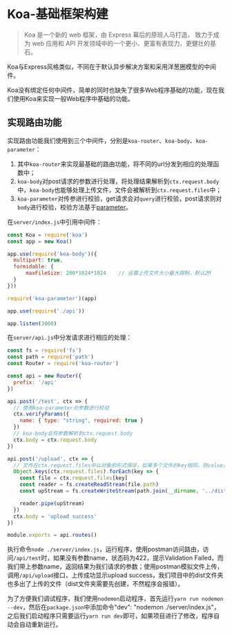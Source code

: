 # Koa-基础框架构建
> Koa 是一个新的 web 框架，由 Express 幕后的原班人马打造， 致力于成为 web 应用和 API 开发领域中的一个更小、更富有表现力、更健壮的基石。

Koa与Express风格类似，不同在于默认异步解决方案和采用洋葱圈模型的中间件。

Koa没有绑定任何中间件，简单的同时也缺失了很多Web程序基础的功能，现在我们使用Koa来实现一般Web程序中基础的功能。

## 实现路由功能

实现路由功能我们使用到三个中间件，分别是`koa-router`、`koa-body`、`koa-parameter`：
1. 其中`koa-router`来实现最基础的路由功能，将不同的url分发到相应的处理函数中；
2. `koa-body`对post请求的参数进行处理，将处理结果解析到`ctx.request.body`中，`koa-body`也能够处理上传文件，文件会被解析到`ctx.request.files`中；
3. `koa-parameter`对传参进行校验，get请求会对`query`进行校验，post请求则对`body`进行校验，校验方法基于[parameter](https://github.com/node-modules/parameter)。

在`server/index.js`中引用中间件：
```javascript
const Koa = require('koa')
const app = new Koa()

app.use(require('koa-body')({
  multipart: true,
  formidable: {
      maxFileSize: 200*1024*1024    // 设置上传文件大小最大限制，默认2M
  }
}))

require('koa-parameter')(app)

app.use(require('./api'))

app.listen(3000)
```
在`server/api.js`中分发请求进行相应的处理：
```javascript
const fs = require('fs')
const path = require('path')
const Router = require('koa-router')

const api = new Router({
  prefix: '/api'
})

api.post('/test', ctx => {
  // 使用koa-parameter对参数进行校验
  ctx.verifyParams({
    name: { type: "string", required: true }
  })
  // koa-body会将参数解析到ctx.request.body
  ctx.body = ctx.request.body
})

api.post('/upload', ctx => {
  // 文件在ctx.request.files中以对象的形式保存，如果多个文件的key相同，则value是一个File对象组成的数组，结构{ key: <File|File[]>value }
  Object.keys(ctx.request.files).forEach(key => {
    const file = ctx.request.files[key]
    const reader = fs.createReadStream(file.path)
    const upStream = fs.createWriteStream(path.join(__dirname, '../dist/' + file.name))

    reader.pipe(upStream)
  })
  ctx.body = 'upload success'
})

module.exports = api.routes()
```
执行命令`node ./server/index.js`，运行程序，使用postman访问路由，访问`/api/test`时，如果没有参数name，状态码为422，提示Validation Failed，而我们带上参数name，返回结果为我们请求的参数；使用postman模拟文件上传，调用`/api/upload`接口，上传成功显示upload success，我们项目中的dist文件夹也多出了上传的文件（dist文件夹需要先创建，不然程序会报错）。

为了方便我们调试程序，我们使用`nodemon`启动程序，首先运行`yarn run nodemon --dev`，然后在`package.json`中添加命令"dev": "nodemon ./server/index.js"，之后我们启动程序只需要运行`yarn run dev`即可，如果项目进行了修改，程序自动会自动重新运行。
